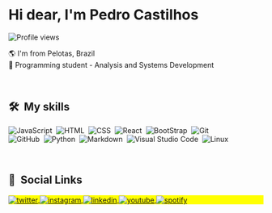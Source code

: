 

<h1 align="left">Hi dear, I'm Pedro Castilhos</h1>
<p align="left"> <img src="https://komarev.com/ghpvc/?username=Pedrocastilhos&color=red" alt="Profile views" /> </p>

🌎 I'm from Pelotas, Brazil <br>
:closed_book: Programming student - Analysis and Systems Development

<br>

## 🛠 &nbsp;My skills

![JavaScript](https://img.shields.io/badge/-JavaScript-05122A?style=flat&logo=javascript)&nbsp;
![HTML](https://img.shields.io/badge/-HTML-05122A?style=flat&logo=HTML5)&nbsp;
![CSS](https://img.shields.io/badge/-CSS-05122A?style=flat&logo=CSS3&logoColor=1572B6)&nbsp;
![React](https://img.shields.io/badge/-React-05122A?style=flat&logo=react)&nbsp;
![BootStrap](https://img.shields.io/badge/-BootStrap-05122A?style=flat&logo=BootStrap)&nbsp;
![Git](https://img.shields.io/badge/-Git-05122A?style=flat&logo=git)&nbsp;
<br>
![GitHub](https://img.shields.io/badge/-GitHub-05122A?style=flat&logo=github)&nbsp;
![Python](https://img.shields.io/badge/-Python-05122A?style=flat&logo=python)&nbsp;
![Markdown](https://img.shields.io/badge/-Markdown-05122A?style=flat&logo=markdown)&nbsp;
![Visual Studio Code](https://img.shields.io/badge/-Visual%20Studio%20Code-05122A?style=flat&logo=visual-studio-code&logoColor=007ACC)&nbsp;
![Linux](https://img.shields.io/badge/-Linux-05122A?style=flat&logo=Ubuntu)&nbsp;

<br>

## 🧔 &nbsp;Social Links

<p align="left" style="background:yellow">
<a href="https://twitter.com/pedrocstlhs" target="_blank">
  <img align="center" src="https://img.shields.io/badge/-pedrocstlhs-05122A?style=flat&logo=twitter" alt="twitter"/>  
</a>
 <a href="https://instagram.com/pedrocstlhs" target="_blank">
 <img align="center" src="https://img.shields.io/badge/-pedrocstlhs-05122A?style=flat&logo=instagram" alt="instagram"/>
</a>
<a href="https://www.linkedin.com/in/pedro-c-862277125/" target="_blank">
  <img align="center" src="https://img.shields.io/badge/-Pedro Castilhos-05122A?style=flat&logo=linkedin" alt="linkedin"/>
</a>
<a href="https://www.youtube.com/channel/UCRyPWUDr73BJfKiemoAUZBA" target="_blank">
 <img align="center" src="https://img.shields.io/badge/-Pedro Castilhos-05122A?style=flat&logo=youtube" alt="youtube"/>
</a>
  <a href="https://open.spotify.com/user/12151418023?si=dd4bf2bb04944bc4" target="_blank">
 <img align="center" src="https://img.shields.io/badge/-Pedro Castilhos-05122A?style=flat&logo=spotify" alt="spotify"/>
</a>
</p>

<br>

